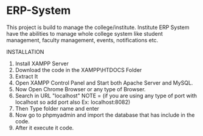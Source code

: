 # ERP-System
This project is build to manage the college/institute. Institute ERP System have the abilities to manage whole college system like student management, faculty management, events, notifications etc.

INSTALLATION

1. Install XAMPP Server
2. Download the code in the XAMPP\HTDOCS Folder
3. Extract It
4. Open XAMPP Control Panel and Start both Apache Server and MySQL.
5. Now Open Chrome Browser or any type of Browser.
6. Search in URL "localhost" NOTE = (if you are using any type of port with localhost so add port also Ex: localhost:8082)
7. Then Type folder name and enter
8. Now go to phpmyadmin and import the database that has include in the code.
9. After it execute it code.
